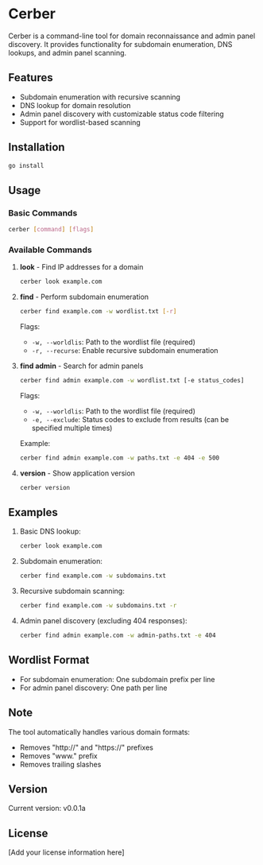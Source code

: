 # Cerber

Cerber is a command-line tool for domain reconnaissance and admin panel discovery. It provides functionality for subdomain enumeration, DNS lookups, and admin panel scanning.

## Features

- Subdomain enumeration with recursive scanning
- DNS lookup for domain resolution
- Admin panel discovery with customizable status code filtering
- Support for wordlist-based scanning

## Installation

```bash
go install
```

## Usage

### Basic Commands

```bash
cerber [command] [flags]
```

### Available Commands

1. **look** - Find IP addresses for a domain
   ```bash
   cerber look example.com
   ```

2. **find** - Perform subdomain enumeration
   ```bash
   cerber find example.com -w wordlist.txt [-r]
   ```
   Flags:
   - `-w, --worldlis`: Path to the wordlist file (required)
   - `-r, --recurse`: Enable recursive subdomain enumeration

3. **find admin** - Search for admin panels
   ```bash
   cerber find admin example.com -w wordlist.txt [-e status_codes]
   ```
   Flags:
   - `-w, --worldlis`: Path to the wordlist file (required)
   - `-e, --exclude`: Status codes to exclude from results (can be specified multiple times)
   
   Example:
   ```bash
   cerber find admin example.com -w paths.txt -e 404 -e 500
   ```

4. **version** - Show application version
   ```bash
   cerber version
   ```

## Examples

1. Basic DNS lookup:
   ```bash
   cerber look example.com
   ```

2. Subdomain enumeration:
   ```bash
   cerber find example.com -w subdomains.txt
   ```

3. Recursive subdomain scanning:
   ```bash
   cerber find example.com -w subdomains.txt -r
   ```

4. Admin panel discovery (excluding 404 responses):
   ```bash
   cerber find admin example.com -w admin-paths.txt -e 404
   ```

## Wordlist Format

- For subdomain enumeration: One subdomain prefix per line
- For admin panel discovery: One path per line

## Note

The tool automatically handles various domain formats:
- Removes "http://" and "https://" prefixes
- Removes "www." prefix
- Removes trailing slashes

## Version

Current version: v0.0.1a

## License

[Add your license information here]